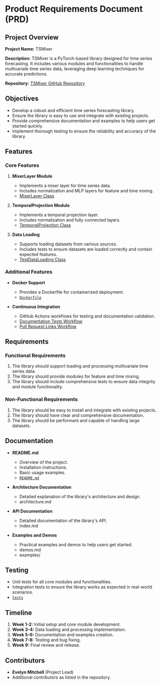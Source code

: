 # Product Requirements Document (PRD)

## Project Overview

**Project Name:** TSMixer

**Description:** TSMixer is a PyTorch-based library designed for time series forecasting. It includes various modules and functionalities to handle multivariate time series data, leveraging deep learning techniques for accurate predictions.

**Repository:** [TSMixer GitHub Repository](https://github.com/evelynmitchell/tsmixer)

## Objectives

- Develop a robust and efficient time series forecasting library.
- Ensure the library is easy to use and integrate with existing projects.
- Provide comprehensive documentation and examples to help users get started quickly.
- Implement thorough testing to ensure the reliability and accuracy of the library.

## Features

### Core Features

1. **MixerLayer Module**
   - Implements a mixer layer for time series data.
   - Includes normalization and MLP layers for feature and time mixing.
   - [MixerLayer Class](../tsmixer/tsmixer.py)

2. **TemporalProjection Module**
   - Implements a temporal projection layer.
   - Includes normalization and fully connected layers.
   - [TemporalProjection Class](../tsmixer/tsmixer.py)

3. **Data Loading**
   - Supports loading datasets from various sources.
   - Includes tests to ensure datasets are loaded correctly and contain expected features.
   - [TestDataLoading Class](../tests/test_data_load.py)

### Additional Features

- **Docker Support**
  - Provides a Dockerfile for containerized deployment.
  - [`Dockerfile`](../Dockerfile)

- **Continuous Integration**
  - GitHub Actions workflows for testing and documentation validation.
  - [Documentation Tests Workflow](../.github/workflows/docs_test.yml)
  - [Pull Request Links Workflow](../.github/workflows/pull-request-links.yml)

## Requirements

### Functional Requirements

1. The library should support loading and processing multivariate time series data.
2. The library should provide modules for feature and time mixing.
3. The library should include comprehensive tests to ensure data integrity and module functionality.

### Non-Functional Requirements

1. The library should be easy to install and integrate with existing projects.
2. The library should have clear and comprehensive documentation.
3. The library should be performant and capable of handling large datasets.

## Documentation

- **README.md**
  - Overview of the project.
  - Installation instructions.
  - Basic usage examples.
  - [`README.md`](../README.md)

- **Architecture Documentation**
  - Detailed explanation of the library's architecture and design.
  - architecture.md

- **API Documentation**
  - Detailed documentation of the library's API.
  - index.md

- **Examples and Demos**
  - Practical examples and demos to help users get started.
  - demos.md
  - examples/

## Testing

- Unit tests for all core modules and functionalities.
- Integration tests to ensure the library works as expected in real-world scenarios.
- [`tests`](../tests)

## Timeline

1. **Week 1-2:** Initial setup and core module development.
2. **Week 3-4:** Data loading and processing implementation.
3. **Week 5-6:** Documentation and examples creation.
4. **Week 7-8:** Testing and bug fixing.
5. **Week 9:** Final review and release.

## Contributors

- **Evelyn Mitchell** (Project Lead)
- Additional contributors as listed in the repository.